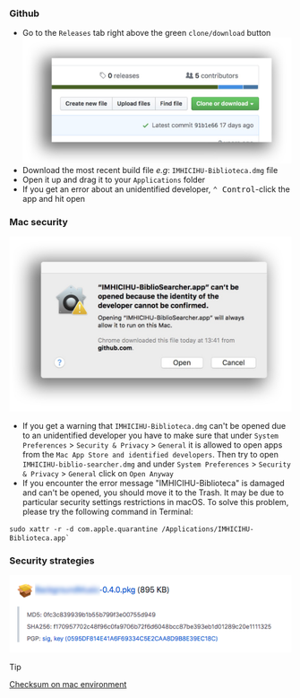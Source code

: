 ### Github
* Go to the `Releases` tab right above the green `clone/download` button
![github.jpg](/images/2861323947-clone_or_download.jpeg)
* Download the most recent build file _e.g_: `IMHICIHU-Biblioteca.dmg` file
* Open it up and drag it to your `Applications` folder
* If you get an error about an unidentified developer, <kbd>⌃ Control</kbd>-click the app and hit open

### Mac security
![caveat.jpeg](/images/4208514379-searcher_error.jpeg)
* If you get a warning that `IMHICIHU-Biblioteca.dmg` can't be opened due to an unidentified developer you have to make sure that under `System Preferences` > `Security & Privacy` > `General` it is allowed to open apps from the `Mac App Store and identified developers`. Then try to open `IMHICIHU-biblio-searcher.dmg` and under `System Preferences` > `Security & Privacy` > `General` click on `Open Anyway`
* If you encounter the error message "IMHICIHU-Biblioteca" is damaged and can't be opened, you should move it to the Trash. It may be due to particular security settings restrictions in macOS. To solve this problem, please try the following command in Terminal:
```
sudo xattr -r -d com.apple.quarantine /Applications/IMHICIHU-Biblioteca.app`
```
### Security strategies
![caveat.jpeg](/images/pgp.png)

> [!TIP]
> [Checksum on mac environment](https://gist.github.com/imhicihu/0c4d4dba1b73df41af1066253c5d4c3d)

